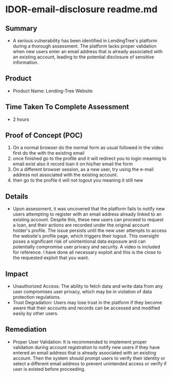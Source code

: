 # IDOR-email-disclosure readme.md
## Summary
- A serious vulnerability has been identified in LendingTree's platform during a thorough assessment. The platform lacks proper validation when new users enter an email address that is already associated with an existing account, leading to the potential disclosure of sensitive information.

## Product
- Product Name: Lending-Tree Website

## Time Taken To Complete Assessment
- 2 hours

## Proof of Concept (POC)
1. On a normal browser do the normal form as usual followed in the video first do the with the existing email
2. once finished go to the profile and it will redirect you to login meaning to email exist also it record loan it on his/her email the form
2. On a different browser session, as a new user, try using the e-mail address not associated with the existing account.
3. then go to the profile it will not logout you meaning it still new 

## Details
- Upon assessment, it was uncovered that the platform fails to notify new users attempting to register with an email address already linked to an existing account. Despite this, these new users can proceed to request a loan, and their actions are recorded under the original account holder's profile. The issue persists until the new user attempts to access the website's profile page, which triggers their logout. This oversight poses a significant risk of unintentional data exposure and can potentially compromise user privacy and security. A video is included for reference. I have done all necessary exploit and this is the close to the requested exploit that you want.

## Impact
- Unauthorized Access: The ability to fetch data and write data from any user compromises user privacy, which may be in violation of data protection regulations.
- Trust Degradation: Users may lose trust in the platform if they become aware that their accounts and records can be accessed and modified easily by other users.

## Remediation
- Proper User Validation: It is recommended to implement proper validation during account registration to notify new users if they have entered an email address that is already associated with an existing account. Then the system should prompt users to verify their identity or select a different email address to prevent unintended access or verify if user is existed before proceeding.
